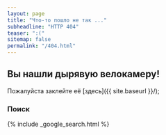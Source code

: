 ```yaml
---
layout: page
title: "Что-то пошло не так ..."
subheadline: "HTTP 404"
teaser: ":("
sitemap: false
permalink: "/404.html"
---
```

## Вы нашли дырявую велокамеру!

Пожалуйста заклейте её [здесь]({{ site.baseurl }}/);  

### Поиск

{% include _google_search.html %}
